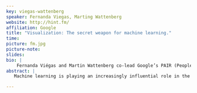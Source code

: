 ```yaml
---
key: viegas-wattenberg
speaker: Fernanda Viegas, Marting Wattenberg
website: http://hint.fm/
affiliation: Google
title: "Visualization: The secret weapon for machine learning." 
time:
picture: fm.jpg
picture-note: 
slides: 
bio: |
    Fernanda Viégas and Martin Wattenberg co-lead Google’s PAIR (People+AI Research) initiative, part of Google Brain. Their work in machine learning focuses on transparency and interpretability, as part of a broad agenda to improve human/AI interaction. They are well known for their contributions to social and collaborative visualization, and the systems they’ve created are used daily by millions of people. Their visualization-based artwork has been exhibited worldwide, and is part of the permanent collection of Museum of Modern Art in New York.
abstract: |
   Machine learning is playing an increasingly influential role in the world, due to dramatic technical leaps in recent years. But these new developments bring their own questions. What is the best way to train models and to debug them? How can we understand what is going on under the hood of deep neural networks? It turns out that visualization can play a central role in answering these questions. We'll discuss recent work that shows how interactive exploration can help people use, interpret, and learn about machine intelligence. 

---
```


